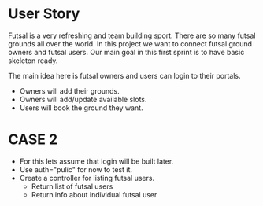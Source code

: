 # User Story
Futsal is a very refreshing and team building sport. There are so many futsal grounds all over the world. In this project we want to connect futsal ground owners and futsal users. Our main goal in this first sprint is to have basic skeleton ready. 

The main idea here is futsal owners and users can login to their portals.
- Owners will add their grounds.
- Owners will add/update available slots.
- Users will book the ground they want.  

# CASE 2
- For this lets assume that login will be built later.
- Use auth="pulic" for now to test it.
- Create a controller for listing futsal users.
    - Return list of futsal users
    - Return info about individual futsal user
